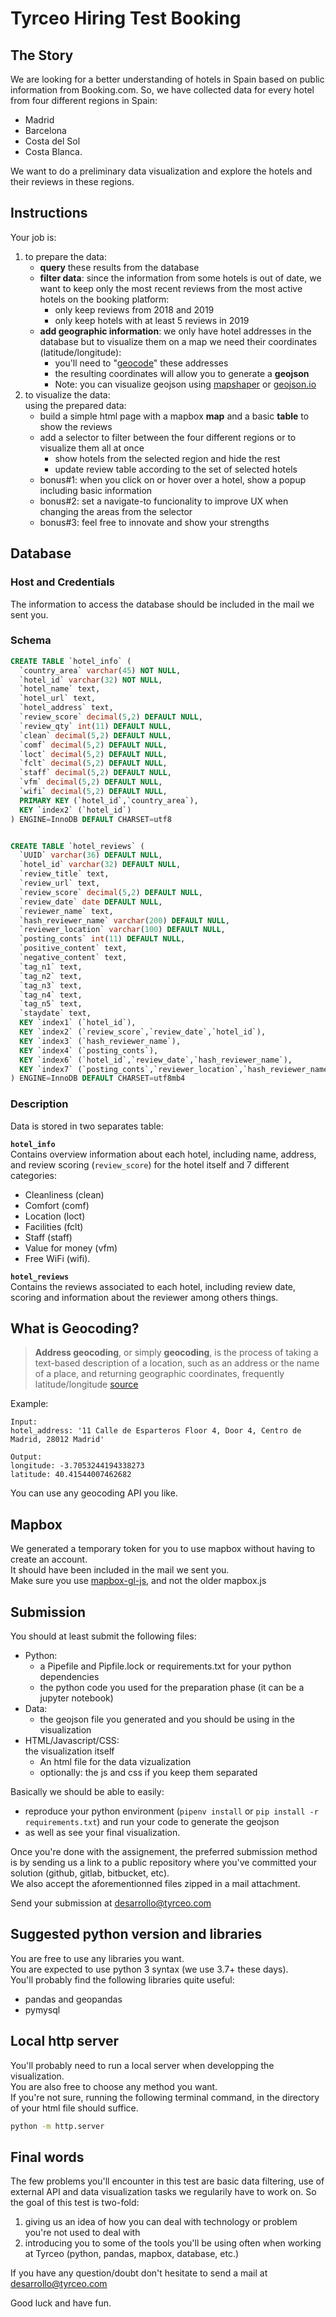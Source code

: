 # Tyrceo Hiring Test Booking

## The Story
We are looking for a better understanding of hotels in Spain based on public information from Booking.com. So, we have collected data for every hotel from four different regions in Spain:
  - Madrid
  - Barcelona
  - Costa del Sol
  - Costa Blanca.

We want to do a preliminary data visualization and explore the hotels and their reviews in these regions.

## Instructions
Your job is:
  1. to prepare the data:
      - **query** these results from the database
      - **filter data**: since the information from some hotels is out of date, we want to keep only the most recent reviews from the most active hotels on the booking platform:
          - only keep reviews from 2018 and 2019
          - only keep hotels with at least 5 reviews in 2019
      - **add geographic information**: we only have hotel addresses in the database but to visualize them on a map we need their coordinates (latitude/longitude):
          - you'll need to "[geocode](https://en.wikipedia.org/wiki/Address_geocoding)" these addresses
          - the resulting coordinates will allow you to generate a **geojson**
          - Note: you can visualize geojson using [mapshaper](https://mapshaper.org/) or [geojson.io](http://geojson.io/)
  2. to visualize the data:\
    using the prepared data:
      - build a simple html page with a mapbox **map** and a basic **table** to show the reviews
      - add a selector to filter between the four different regions or to visualize them all at once
          - show hotels from the selected region and hide the rest
          - update review table according to the set of selected hotels
      - bonus#1: when you click on or hover over a hotel, show a popup including basic information
      - bonus#2: set a navigate-to funcionality to improve UX when changing the areas from the selector
      - bonus#3: feel free to innovate and show your strengths

## Database
### Host and Credentials
The information to access the database should be included in the mail we sent you.

### Schema
```sql
CREATE TABLE `hotel_info` (
  `country_area` varchar(45) NOT NULL,
  `hotel_id` varchar(32) NOT NULL,
  `hotel_name` text,
  `hotel_url` text,
  `hotel_address` text,
  `review_score` decimal(5,2) DEFAULT NULL,
  `review_qty` int(11) DEFAULT NULL,
  `clean` decimal(5,2) DEFAULT NULL,
  `comf` decimal(5,2) DEFAULT NULL,
  `loct` decimal(5,2) DEFAULT NULL,
  `fclt` decimal(5,2) DEFAULT NULL,
  `staff` decimal(5,2) DEFAULT NULL,
  `vfm` decimal(5,2) DEFAULT NULL,
  `wifi` decimal(5,2) DEFAULT NULL,
  PRIMARY KEY (`hotel_id`,`country_area`),
  KEY `index2` (`hotel_id`)
) ENGINE=InnoDB DEFAULT CHARSET=utf8


CREATE TABLE `hotel_reviews` (
  `UUID` varchar(36) DEFAULT NULL,
  `hotel_id` varchar(32) DEFAULT NULL,
  `review_title` text,
  `review_url` text,
  `review_score` decimal(5,2) DEFAULT NULL,
  `review_date` date DEFAULT NULL,
  `reviewer_name` text,
  `hash_reviewer_name` varchar(200) DEFAULT NULL,
  `reviewer_location` varchar(100) DEFAULT NULL,
  `posting_conts` int(11) DEFAULT NULL,
  `positive_content` text,
  `negative_content` text,
  `tag_n1` text,
  `tag_n2` text,
  `tag_n3` text,
  `tag_n4` text,
  `tag_n5` text,
  `staydate` text,
  KEY `index1` (`hotel_id`),
  KEY `index2` (`review_score`,`review_date`,`hotel_id`),
  KEY `index3` (`hash_reviewer_name`),
  KEY `index4` (`posting_conts`),
  KEY `index6` (`hotel_id`,`review_date`,`hash_reviewer_name`),
  KEY `index7` (`posting_conts`,`reviewer_location`,`hash_reviewer_name`)
) ENGINE=InnoDB DEFAULT CHARSET=utf8mb4
```
### Description
Data is stored in two separates table:

**`hotel_info`**\
Contains overview information about each hotel, including name, address, and review scoring (`review_score`) for the hotel itself and 7 different categories:
  - Cleanliness (clean)
  - Comfort (comf)
  - Location (loct)
  - Facilities (fclt)
  - Staff (staff)
  - Value for money (vfm)
  - Free WiFi (wifi).

**`hotel_reviews`**\
Contains the reviews associated to each hotel, including review date, scoring and information about the reviewer among others things.


## What is Geocoding?
> **Address geocoding**, or simply **geocoding**, is the process of taking a text-based description of a location, such as an address or the name of a place, and returning geographic coordinates, frequently latitude/longitude
[source](https://en.wikipedia.org/wiki/Address_geocoding)

Example:
```
Input:
hotel_address: '11 Calle de Esparteros Floor 4, Door 4, Centro de Madrid, 28012 Madrid'

Output:
longitude: -3.7053244194338273
latitude: 40.41544007462682
```

You can use any geocoding API you like.

## Mapbox
We generated a temporary token for you to use mapbox without having to create an account.\
It should have been included in the mail we sent you.\
Make sure you use [mapbox-gl-js](https://docs.mapbox.com/mapbox-gl-js/api/), and not the older mapbox.js

## Submission
You should at least submit the following files:
  - Python:
    - a Pipefile and Pipfile.lock or requirements.txt for your python dependencies
    - the python code you used for the preparation phase (it can be a jupyter notebook)
  - Data:
    - the geojson file you generated and you should be using in the visualization
  - HTML/Javascript/CSS:\
    the visualization itself
    - An html file for the data vizualization
    - optionally: the js and css if you keep them separated

Basically we should be able to easily:
  - reproduce your python environment (`pipenv install` or `pip install -r requirements.txt`) and run your code to generate the geojson
  - as well as see your final visualization.

Once you're done with the assignement, the preferred submission method is by
sending us a link to a public repository where you've committed your solution (github, gitlab, bitbucket, etc).\
We also accept the aforementionned files zipped in a mail attachment.

Send your submission at <desarrollo@tyrceo.com>


## Suggested python version and libraries
You are free to use any libraries you want.\
You are expected to use python 3 syntax (we use 3.7+ these days).\
You'll probably find the following libraries quite useful:
  - pandas and geopandas
  - pymysql

## Local http server
You'll probably need to run a local server when developping the visualization.\
You are also free to choose any method you want.\
If you're not sure, running the following terminal command, in the directory of your html file should suffice.
```sh
python -m http.server
```

## Final words
The few problems you'll encounter in this test are basic data filtering, use of external API and data visualization tasks we regularily have to work on.
So the goal of this test is two-fold:
  1. giving us an idea of how you can deal with technology or problem you're not used to deal with
  2. introducing you to some of the tools you'll be using often when working at Tyrceo (python, pandas, mapbox, database, etc.)

If you have any question/doubt don't hesitate to send a mail at <desarrollo@tyrceo.com>

Good luck and have fun.
